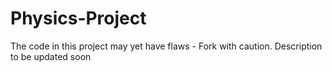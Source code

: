 # Physics-Project

The code in this project may yet have flaws - Fork with caution. Description to be updated soon  
